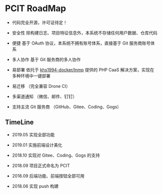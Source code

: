 # PCIT RoadMap

* 代码完全开源，许可证待定！

* 安全性 除构建日志、项目特征信息外，本系统不存储任何用户数据、仓库代码

* 便捷 基于 OAuth 协议，本系统不拥有账号体系，直接基于 Git 服务商账号体系

* 多人协作 基于 Git 服务商的多人协作

* 易部署 依托于 [khs1994-docker/lnmp](https://github.com/khs1994-docker/lnmp) 提供的 PHP CaaS 解决方案，实现在多种环境中一键部署

* 易迁移 （完全兼容 Drone CI）

* 多渠道通知 （微信、邮件、钉钉）

* 支持主流 Git 服务商 （GitHub、Gitee、Coding、Gogs）

## TimeLine

* 2019.05 实现全部功能

* 2019.01 实施前端设计美化

* 2018.10 实现对 Gitee、Coding、Gogs 的支持

* 2018.09 项目正式命名为 PCIT

* 2018.09 后端功能、前端按钮全部可用

* 2018.06 实现 push 构建 

